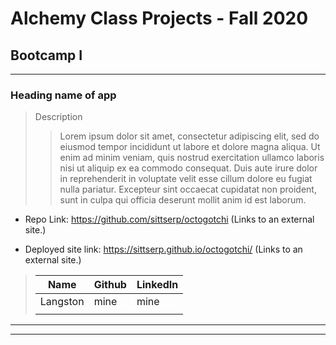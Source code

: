 # Alchemy Class Projects - Fall 2020

## Bootcamp I
___

 ### Heading name of app

> Description 
>>Lorem ipsum dolor sit amet, consectetur adipiscing elit, sed do eiusmod tempor incididunt ut labore et dolore magna aliqua. Ut enim ad minim veniam, quis nostrud exercitation ullamco laboris nisi ut aliquip ex ea commodo consequat. Duis aute irure dolor in reprehenderit in voluptate velit esse cillum dolore eu fugiat nulla pariatur. Excepteur sint occaecat cupidatat non proident, sunt in culpa qui officia deserunt mollit anim id est laborum.

* Repo Link: https://github.com/sittserp/octogotchi (Links to an external site.)

* Deployed site link: https://sittserp.github.io/octogotchi/ (Links to an external site.)

>
>| Name  | Github  | LinkedIn  |
>|---|---|---|
>|  Langston | mine   | mine   |
>|  |    |    |

___
___


